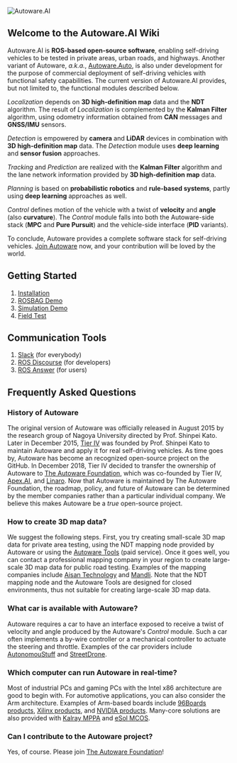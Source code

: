 ![Autoware.AI](https://static.wixstatic.com/media/984e93_bd79992caecb41dab100c391e648d9b8~mv2.png/v1/fill/w_1934,h_1148,al_c/984e93_bd79992caecb41dab100c391e648d9b8~mv2.png)

## Welcome to the Autoware.AI Wiki

Autoware.AI is **ROS-based open-source software**, enabling self-driving vehicles to be tested in private areas, urban roads, and highways. Another variant of Autoware, _a.k.a._, [Autoware.Auto](https://gitlab.com/AutowareAuto), is also under development for the purpose of commercial deployment of self-driving vehicles with functional safety capabilities. The current version of Autoware.AI provides, but not limited to, the functional modules described below. 

_Localization_ depends on **3D high-definition map** data and the **NDT** algorithm. The result of _Localization_ is complemented by the **Kalman Filter** algorithm, using odometry information obtained from **CAN** messages and **GNSS/IMU** sensors.
 
_Detection_ is empowered by **camera** and **LiDAR** devices in combination with **3D high-definition map** data. The _Detection_ module uses **deep learning** and **sensor fusion** approaches.

_Tracking_ and _Prediction_ are realized with the **Kalman Filter** algorithm and the lane network information provided by **3D high-definition map** data.
 
_Planning_ is based on **probabilistic robotics** and **rule-based systems**, partly using **deep learning** approaches as well. 

_Control_ defines motion of the vehicle with a twist of **velocity** and **angle** (also **curvature**). The _Control_ module falls into both the Autoware-side stack (**MPC** and **Pure Pursuit**) and the vehicle-side interface (**PID** variants). 

To conclude, Autoware provides a complete software stack for self-driving vehicles. [Join Autoware](https://www.autoware.org/) now, and your contribution will be loved by the world.

## Getting Started

1. [Installation](https://github.com/CPFL/Autoware/wiki/Installation)
1. [ROSBAG Demo](https://github.com/CPFL/Autoware/wiki/ROSBAG-Demo)
1. [Simulation Demo](https://github.com/CPFL/Autoware/wiki/Simulation-Demo)
1. [Field Test](https://github.com/CPFL/Autoware/wiki/Field-Test)

## Communication Tools

1. [Slack](https://autoware.herokuapp.com/) (for everybody)
1. [ROS Discourse](https://discourse.ros.org/c/autoware) (for developers)
1. [ROS Answer](https://answers.ros.org/questions/scope:all/sort:activity-desc/tags:autoware/page:1/) (for users)

## Frequently Asked Questions

### History of Autoware 

The original version of Autoware was officially released in August 2015 by the research group of Nagoya University directed by Prof. Shinpei Kato. Later in December 2015, [Tier IV](https://www.tier4.jp) was founded by Prof. Shinpei Kato to maintain Autoware and apply it for real self-driving vehicles. As time goes by, Autoware has become an recognized open-source project on the GitHub. In December 2018, Tier IV decided to transfer the ownership of Autoware to [The Autoware Foundation](https://www.autoware.org), which was co-founded by Tier IV, [Apex.AI](https://www.apex.ai), and [Linaro](https://www.linaro.org/). Now that Autoware is maintained by The Autoware Foundation, the roadmap, policy, and future of Autoware can be determined by the member companies rather than a particular individual company. We believe this makes Autoware be a _true_ open-source project. 

### How to create 3D map data?

We suggest the following steps. First, you try creating small-scale 3D map data for private area testing, using the NDT mapping node provided by Autoware or using the [Autoware Tools](https://tools.tier4.jp/) (paid service). Once it goes well, you can contact a professional mapping company in your region to create large-scale 3D map data for public road testing. Examples of the mapping companies include [Aisan Technology](http://www.aisantec.co.jp/english/) and [Mandli](https://www.mandli.com/). Note that the NDT mapping node and the Autoware Tools are designed for closed environments, thus not suitable for creating large-scale 3D map data.

### What car is available with Autoware?

Autoware requires a car to have an interface exposed to receive a twist of velocity and angle produced by the Autoware's _Control_ module. Such a car often implements a by-wire controller or a mechanical controller to actuate the steering and throttle. Examples of the car providers include [AutonomouStuff](https://autonomoustuff.com/product/astuff-automotive/) and [StreetDrone](https://streetdrone.com/vehicles/).

### Which computer can run Autoware in real-time?

Most of industrial PCs and gaming PCs with the Intel x86 architecture are good to begin with. For automotive applications, you can also consider the Arm architecture. Examples of Arm-based boards include [96Boards products](https://www.96boards.org/products/), [Xilinx products](https://www.xilinx.com/products/silicon-devices/soc/zynq-ultrascale-mpsoc.html), and [NVIDIA products](https://www.nvidia.com/en-us/self-driving-cars/drive-platform/). Many-core solutions are also provided with [Kalray MPPA](https://www.kalrayinc.com/products/) and [eSol MCOS](https://www.esol.com/embedded/).

### Can I contribute to the Autoware project?

Yes, of course. Please join [The Autoware Foundation](https://www.autoware.org)!